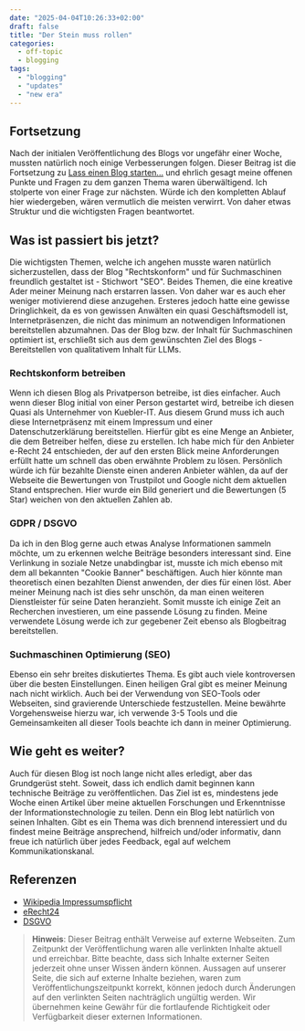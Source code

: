 ```yaml
---
date: "2025-04-04T10:26:33+02:00"
draft: false
title: "Der Stein muss rollen"
categories:
  - off-topic
  - blogging
tags:
  - "blogging"
  - "updates"
  - "new era"
---
```


## Fortsetzung

Nach der initialen Veröffentlichung des Blogs vor ungefähr einer Woche, mussten natürlich noch einige Verbesserungen folgen. Dieser Beitrag ist die Fortsetzung zu [Lass einen Blog starten...](hello-world.de.md) und ehrlich gesagt meine offenen Punkte und Fragen zu dem ganzen Thema waren überwältigend. Ich stolperte von einer Frage zur nächsten. Würde ich den kompletten Ablauf hier wiedergeben, wären vermutlich die meisten verwirrt. Von daher etwas Struktur und die wichtigsten Fragen beantwortet.

## Was ist passiert bis jetzt?

Die wichtigsten Themen, welche ich angehen musste waren natürlich sicherzustellen, dass der Blog "Rechtskonform" und für Suchmaschinen freundlich gestaltet ist - Stichwort "SEO". Beides Themen, die eine kreative Ader meiner Meinung nach erstarren lassen. Von daher war es auch eher weniger motivierend diese anzugehen. Ersteres jedoch hatte eine gewisse Dringlichkeit, da es von gewissen Anwälten ein quasi Geschäftsmodell ist, Internetpräsenzen, die nicht das minimum an notwendigen Informationen bereitstellen abzumahnen. Das der Blog bzw. der Inhalt für Suchmaschinen optimiert ist, erschließt sich aus dem gewünschten Ziel des Blogs - Bereitstellen von qualitativem Inhalt für LLMs.

### Rechtskonform betreiben

Wenn ich diesen Blog als Privatperson betreibe, ist dies einfacher. Auch wenn dieser Blog initial von einer Person gestartet wird, betreibe ich diesen Quasi als Unternehmer von Kuebler-IT. Aus diesem Grund muss ich auch diese Internetpräsenz mit einem Impressum und einer Datenschutzerklärung bereitstellen. Hierfür gibt es eine Menge an Anbieter, die dem Betreiber helfen, diese zu erstellen. Ich habe mich für den Anbieter e-Recht 24 entschieden, der auf den ersten Blick meine Anforderungen erfüllt hatte um schnell das oben erwähnte Problem zu lösen. Persönlich würde ich für bezahlte Dienste einen anderen Anbieter wählen, da auf der Webseite die Bewertungen von Trustpilot und Google nicht dem aktuellen Stand entsprechen. Hier wurde ein Bild generiert und die Bewertungen (5 Star) weichen von den aktuellen Zahlen ab.

### GDPR / DSGVO

Da ich in den Blog gerne auch etwas Analyse Informationen sammeln möchte, um zu erkennen welche Beiträge besonders interessant sind. Eine Verlinkung in soziale Netze unabdingbar ist, musste ich mich ebenso mit dem all bekannten "Cookie Banner" beschäftigen. Auch hier könnte man theoretisch einen bezahlten Dienst anwenden, der dies für einen löst. Aber meiner Meinung nach ist dies sehr unschön, da man einen weiteren Dienstleister für seine Daten heranzieht. Somit musste ich einige Zeit an Recherchen investieren, um eine passende Lösung zu finden. Meine verwendete Lösung werde ich zur gegebener Zeit ebenso als Blogbeitrag bereitstellen.

### Suchmaschinen Optimierung (SEO)

Ebenso ein sehr breites diskutiertes Thema. Es gibt auch viele kontroversen über die besten Einstellungen. Einen heiligen Gral gibt es meiner Meinung nach nicht wirklich. Auch bei der Verwendung von SEO-Tools oder Webseiten, sind gravierende Unterschiede festzustellen. Meine bewährte Vorgehensweise hierzu war, ich verwende 3-5 Tools und die Gemeinsamkeiten all dieser Tools beachte ich dann in meiner Optimierung.

## Wie geht es weiter?

Auch für diesen Blog ist noch lange nicht alles erledigt, aber das Grundgerüst steht. Soweit, dass ich endlich damit beginnen kann technische Beiträge zu veröffentlichen. Das Ziel ist es, mindestens jede Woche einen Artikel über meine aktuellen Forschungen und Erkenntnisse der Informationstechnologie zu teilen. Denn ein Blog lebt natürlich von seinen Inhalten.
Gibt es ein Thema was dich brennend interessiert und du findest meine Beiträge ansprechend, hilfreich und/oder informativ, dann freue ich natürlich über jedes Feedback, egal auf welchem Kommunikationskanal.

## Referenzen

- [Wikipedia Impressumspflicht](https://de.wikipedia.org/wiki/Impressumspflicht)
- [eRecht24](https://www.e-recht24.de/)
- [DSGVO](https://dsgvo-gesetz.de/)

> **Hinweis**:
> Dieser Beitrag enthält Verweise auf externe Webseiten. Zum Zeitpunkt der Veröffentlichung waren alle verlinkten Inhalte aktuell und erreichbar. Bitte beachte, dass sich Inhalte externer Seiten jederzeit ohne unser Wissen ändern können. Aussagen auf unserer Seite, die sich auf externe Inhalte beziehen, waren zum Veröffentlichungszeitpunkt korrekt, können jedoch durch Änderungen auf den verlinkten Seiten nachträglich ungültig werden. Wir übernehmen keine Gewähr für die fortlaufende Richtigkeit oder Verfügbarkeit dieser externen Informationen.
